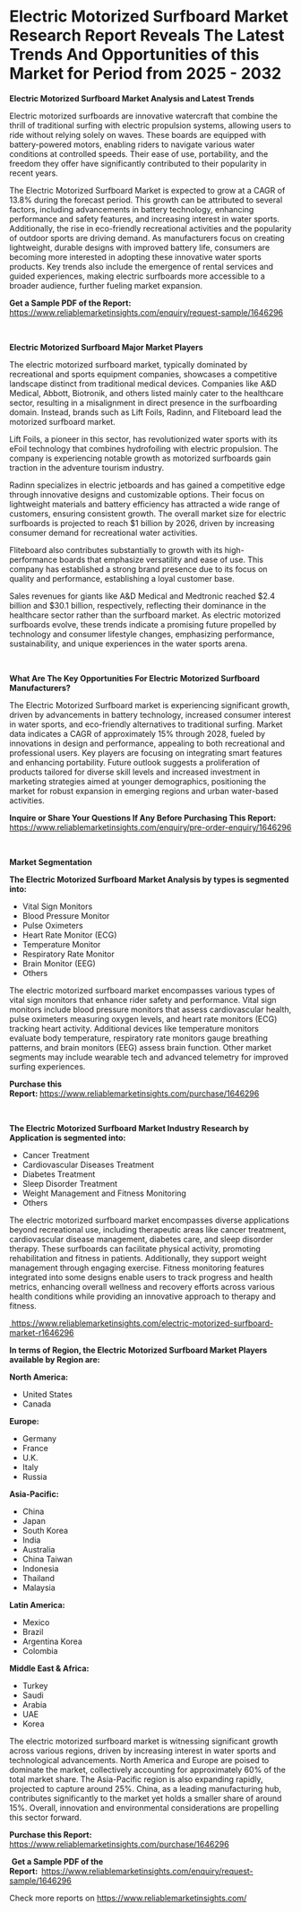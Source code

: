 <p><h1>Electric Motorized Surfboard Market Research Report Reveals The Latest Trends And Opportunities of this Market for Period from 2025 - 2032</h1></p><p><strong>Electric Motorized Surfboard Market Analysis and Latest Trends</strong></p>
<p><p>Electric motorized surfboards are innovative watercraft that combine the thrill of traditional surfing with electric propulsion systems, allowing users to ride without relying solely on waves. These boards are equipped with battery-powered motors, enabling riders to navigate various water conditions at controlled speeds. Their ease of use, portability, and the freedom they offer have significantly contributed to their popularity in recent years.</p><p>The Electric Motorized Surfboard Market is expected to grow at a CAGR of 13.8% during the forecast period. This growth can be attributed to several factors, including advancements in battery technology, enhancing performance and safety features, and increasing interest in water sports. Additionally, the rise in eco-friendly recreational activities and the popularity of outdoor sports are driving demand. As manufacturers focus on creating lightweight, durable designs with improved battery life, consumers are becoming more interested in adopting these innovative water sports products. Key trends also include the emergence of rental services and guided experiences, making electric surfboards more accessible to a broader audience, further fueling market expansion.</p></p>
<p><strong>Get a Sample PDF of the Report:&nbsp;</strong> <a href="https://www.reliablemarketinsights.com/enquiry/request-sample/1646296?utm_campaign=2117&utm_medium=2&utm_source=Github&utm_content=ia&utm_term=08042025&utm_id=electric-motorized-surfboard">https://www.reliablemarketinsights.com/enquiry/request-sample/1646296</a></p>
<p>&nbsp;</p>
<p><strong>Electric Motorized Surfboard Major Market Players</strong></p>
<p><p>The electric motorized surfboard market, typically dominated by recreational and sports equipment companies, showcases a competitive landscape distinct from traditional medical devices. Companies like A&D Medical, Abbott, Biotronik, and others listed mainly cater to the healthcare sector, resulting in a misalignment in direct presence in the surfboarding domain. Instead, brands such as Lift Foils, Radinn, and Fliteboard lead the motorized surfboard market.</p><p>Lift Foils, a pioneer in this sector, has revolutionized water sports with its eFoil technology that combines hydrofoiling with electric propulsion. The company is experiencing notable growth as motorized surfboards gain traction in the adventure tourism industry.</p><p>Radinn specializes in electric jetboards and has gained a competitive edge through innovative designs and customizable options. Their focus on lightweight materials and battery efficiency has attracted a wide range of customers, ensuring consistent growth. The overall market size for electric surfboards is projected to reach $1 billion by 2026, driven by increasing consumer demand for recreational water activities.</p><p>Fliteboard also contributes substantially to growth with its high-performance boards that emphasize versatility and ease of use. This company has established a strong brand presence due to its focus on quality and performance, establishing a loyal customer base.</p><p>Sales revenues for giants like A&D Medical and Medtronic reached $2.4 billion and $30.1 billion, respectively, reflecting their dominance in the healthcare sector rather than the surfboard market. As electric motorized surfboards evolve, these trends indicate a promising future propelled by technology and consumer lifestyle changes, emphasizing performance, sustainability, and unique experiences in the water sports arena.</p></p>
<p>&nbsp;</p>
<p><strong>What Are The Key Opportunities For Electric Motorized Surfboard Manufacturers?</strong></p>
<p><p>The Electric Motorized Surfboard market is experiencing significant growth, driven by advancements in battery technology, increased consumer interest in water sports, and eco-friendly alternatives to traditional surfing. Market data indicates a CAGR of approximately 15% through 2028, fueled by innovations in design and performance, appealing to both recreational and professional users. Key players are focusing on integrating smart features and enhancing portability. Future outlook suggests a proliferation of products tailored for diverse skill levels and increased investment in marketing strategies aimed at younger demographics, positioning the market for robust expansion in emerging regions and urban water-based activities.</p></p>
<p><strong>Inquire or Share Your Questions If Any Before Purchasing This Report:</strong> <a href="https://www.reliablemarketinsights.com/enquiry/pre-order-enquiry/1646296?utm_campaign=2117&utm_medium=2&utm_source=Github&utm_content=ia&utm_term=08042025&utm_id=electric-motorized-surfboard">https://www.reliablemarketinsights.com/enquiry/pre-order-enquiry/1646296</a></p>
<p>&nbsp;</p>
<p><strong>Market Segmentation</strong></p>
<p><strong>The Electric Motorized Surfboard Market Analysis by types is segmented into:</strong></p>
<p><ul><li>Vital Sign Monitors</li><li>Blood Pressure Monitor</li><li>Pulse Oximeters</li><li>Heart Rate Monitor (ECG)</li><li>Temperature Monitor</li><li>Respiratory Rate Monitor</li><li>Brain Monitor (EEG)</li><li>Others</li></ul></p>
<p><p>The electric motorized surfboard market encompasses various types of vital sign monitors that enhance rider safety and performance. Vital sign monitors include blood pressure monitors that assess cardiovascular health, pulse oximeters measuring oxygen levels, and heart rate monitors (ECG) tracking heart activity. Additional devices like temperature monitors evaluate body temperature, respiratory rate monitors gauge breathing patterns, and brain monitors (EEG) assess brain function. Other market segments may include wearable tech and advanced telemetry for improved surfing experiences.</p></p>
<p><strong>Purchase this Report:&nbsp;</strong><a href="https://www.reliablemarketinsights.com/purchase/1646296?utm_campaign=2117&utm_medium=2&utm_source=Github&utm_content=ia&utm_term=08042025&utm_id=electric-motorized-surfboard">https://www.reliablemarketinsights.com/purchase/1646296</a></p>
<p>&nbsp;</p>
<p><strong>The Electric Motorized Surfboard Market Industry Research by Application is segmented into:</strong></p>
<p><ul><li>Cancer Treatment</li><li>Cardiovascular Diseases Treatment</li><li>Diabetes Treatment</li><li>Sleep Disorder Treatment</li><li>Weight Management and Fitness Monitoring</li><li>Others</li></ul></p>
<p><p>The electric motorized surfboard market encompasses diverse applications beyond recreational use, including therapeutic areas like cancer treatment, cardiovascular disease management, diabetes care, and sleep disorder therapy. These surfboards can facilitate physical activity, promoting rehabilitation and fitness in patients. Additionally, they support weight management through engaging exercise. Fitness monitoring features integrated into some designs enable users to track progress and health metrics, enhancing overall wellness and recovery efforts across various health conditions while providing an innovative approach to therapy and fitness.</p></p>
<p><a href="https://www.reliablemarketinsights.com/electric-motorized-surfboard-market-r1646296?utm_campaign=2117&utm_medium=2&utm_source=Github&utm_content=ia&utm_term=08042025&utm_id=electric-motorized-surfboard">&nbsp;https://www.reliablemarketinsights.com/electric-motorized-surfboard-market-r1646296</a></p>
<p><strong>In terms of Region, the Electric Motorized Surfboard Market Players available by Region are:</strong></p>
<p>
    <p> <strong> North America: </strong>
        <ul>
            <li>United States</li>
            <li>Canada</li>
        </ul>
        </p> 
    <p> <strong> Europe: </strong>
        <ul>
            <li>Germany</li>
            <li>France</li>
            <li>U.K.</li>
            <li>Italy</li>
            <li>Russia</li>
        </ul>
        </p> 
    <p> <strong> Asia-Pacific: </strong>
        <ul>
            <li>China</li>
            <li>Japan</li>
            <li>South Korea</li>
            <li>India</li>
            <li>Australia</li>
            <li>China Taiwan</li>
            <li>Indonesia</li>
            <li>Thailand</li>
            <li>Malaysia</li>
        </ul>
        </p> 
    <p> <strong> Latin America: </strong>
        <ul>
            <li>Mexico</li>
            <li>Brazil</li>
            <li>Argentina Korea</li>
            <li>Colombia</li>
        </ul>
        </p> 
    <p> <strong> Middle East & Africa: </strong>
        <ul>
            <li>Turkey</li>
            <li>Saudi</li>
            <li>Arabia</li>
            <li>UAE</li>
            <li>Korea</li>
        </ul>
    </p>
    </p>
<p><p>The electric motorized surfboard market is witnessing significant growth across various regions, driven by increasing interest in water sports and technological advancements. North America and Europe are poised to dominate the market, collectively accounting for approximately 60% of the total market share. The Asia-Pacific region is also expanding rapidly, projected to capture around 25%. China, as a leading manufacturing hub, contributes significantly to the market yet holds a smaller share of around 15%. Overall, innovation and environmental considerations are propelling this sector forward.</p></p>
<p><strong>Purchase this Report: </strong><a href="https://www.reliablemarketinsights.com/purchase/1646296?utm_campaign=2117&utm_medium=2&utm_source=Github&utm_content=ia&utm_term=08042025&utm_id=electric-motorized-surfboard">https://www.reliablemarketinsights.com/purchase/1646296</a></p>
<p>&nbsp;<strong>Get a Sample PDF of the Report:&nbsp;&nbsp;</strong><a href="https://www.reliablemarketinsights.com/enquiry/request-sample/1646296?utm_campaign=2117&utm_medium=2&utm_source=Github&utm_content=ia&utm_term=08042025&utm_id=electric-motorized-surfboard">https://www.reliablemarketinsights.com/enquiry/request-sample/1646296</a></p>
<p><strong></strong></p>
<p>Check more reports on <a href="https://www.reliablemarketinsights.com/?utm_campaign=2117&utm_medium=2&utm_source=Github&utm_content=ia&utm_term=08042025&utm_id=electric-motorized-surfboard">https://www.reliablemarketinsights.com/</a></p>